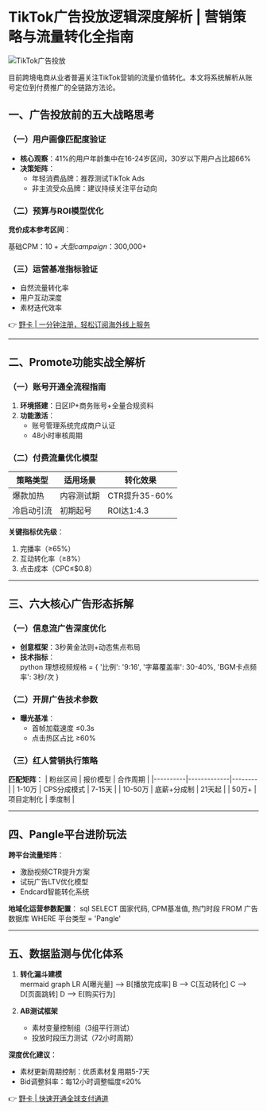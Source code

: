 # TikTok广告投放逻辑深度解析 | 营销策略与流量转化全指南

![TikTok广告投放](https://bbtdd.com/wp-content/uploads/img/28044099.webp)

目前跨境电商从业者普遍关注TikTok营销的流量价值转化。本文将系统解析从账号定位到付费推广的全链路方法论。

## 一、广告投放前的五大战略思考

### （一）用户画像匹配度验证
- **核心观察**：41%的用户年龄集中在16-24岁区间，30岁以下用户占比超66%
- **决策矩阵**：
  - 年轻消费品牌：推荐测试TikTok Ads
  - 非主流受众品牌：建议持续关注平台动向

### （二）预算与ROI模型优化
**竞价成本参考区间**：

基础CPM：$10+ 
大型campaign：$300,000+


### （三）运营基准指标验证
- 自然流量转化率
- 用户互动深度
- 素材迭代效率

👉 [野卡 | 一分钟注册，轻松订阅海外线上服务](https://bbtdd.com/yeka)

---

## 二、Promote功能实战全解析

### （一）账号开通全流程指南
1. **环境搭建**：日区IP+商务账号+全量合规资料
2. **功能激活**：
   - 账号管理系统完成商户认证
   - 48小时审核周期

### （二）付费流量优化模型
| 策略类型 | 适用场景 | 转化效果 |
|---------|--------|---------|
| 爆款加热 | 内容测试期 | CTR提升35-60% |
| 冷启动引流 | 初期起号 | ROI达1:4.3 |

**关键指标优先级**：
1. 完播率（≥65%）
2. 互动转化率（≥8%）
3. 点击成本（CPC≤$0.8）

---

## 三、六大核心广告形态拆解

### （一）信息流广告深度优化
- **创意框架**：3秒黄金法则+动态焦点布局
- **技术指标**：  
  python
  理想视频规格 = { 
    '比例': '9:16', 
    '字幕覆盖率': 30-40%,
    'BGM卡点频率': 3秒/次
  }
  

### （二）开屏广告技术参数
- **曝光基准**：
  - 首帧加载速度 ≤0.3s
  - 点击热区占比 ≥60%

### （三）红人营销执行策略
**匹配矩阵**：
| 粉丝区间   | 报价模型      | 合作周期 |
|----------|-------------|--------|
| 1-10万   | CPS分成模式  | 7-15天 |
| 10-50万  | 底薪+分成制  | 21天起 |
| 50万+    | 项目定制化    | 季度制 |

---

## 四、Pangle平台进阶玩法
**跨平台流量矩阵**：
- 激励视频CTR提升方案
- 试玩广告LTV优化模型
- Endcard智能转化系统

**地域化运营参数配置**：
sql
SELECT 
  国家代码,
  CPM基准值,
  热门时段 
FROM 
  广告数据库 
WHERE 
  平台类型 = 'Pangle'


---

## 五、数据监测与优化体系
1. **转化漏斗建模**  
   mermaid
   graph LR
   A[曝光量] --> B[播放完成率]
   B --> C[互动转化]
   C --> D[页面跳转]
   D --> E[购买行为]
   
2. **AB测试框架**  
   - 素材变量控制组（3组平行测试）
   - 投放时段压力测试（72小时周期）

**深度优化建议**：
- 素材更新周期控制：优质素材复用期5-7天
- Bid调整斜率：每12小时调整幅度≤20%

👉 [野卡 | 快速开通全球支付通道](https://bbtdd.com/yeka)